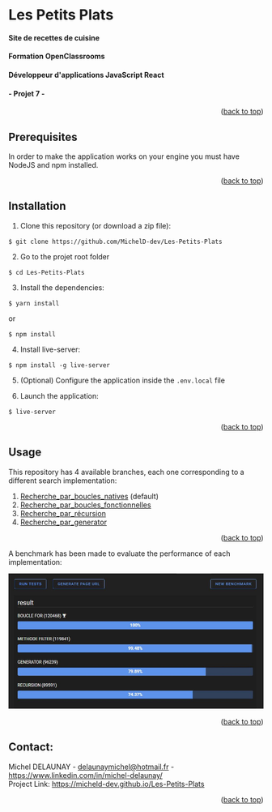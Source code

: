 <a name="readme-top"></a>

# Les Petits Plats

#### Site de recettes de cuisine

#### Formation OpenClassrooms

#### Développeur d'applications JavaScript React

#### - Projet 7 -

<p align="right">(<a href="#readme-top">back to top</a>)</p>

## Prerequisites

In order to make the application works on your engine you must have NodeJS and
npm installed.

<p align="right">(<a href="#readme-top">back to top</a>)</p>

## Installation

1. Clone this repository (or download a zip file):
```
$ git clone https://github.com/MichelD-dev/Les-Petits-Plats
```

2. Go to the projet root folder 
```
$ cd Les-Petits-Plats
```

3. Install the dependencies: 
```
$ yarn install
``` 
or 
```
$ npm install
```

4. Install live-server: 
```
$ npm install -g live-server
```

5. (Optional) Configure the application inside the `.env.local` file
  
6. Launch the application: 
```
$ live-server
```
<p align="right">(<a href="#readme-top">back to top</a>)</p>

## Usage

This repository has 4 available branches, each one corresponding to a different
search implementation:

1. [Recherche_par_boucles_natives](https://github.com/MichelD-dev/Les-Petits-Plats/tree/Recherche_par_boucles_natives)
   (default)
2. [Recherche_par_boucles_fonctionnelles](https://github.com/MichelD-dev/Les-Petits-Plats/tree/Recherche_par_boucles_fonctionnelles)
3. [Recherche_par_récursion](https://github.com/MichelD-dev/Les-Petits-Plats/tree/Recherche_par_r%C3%A9cursion)
4. [Recherche_par_generator](https://github.com/MichelD-dev/Les-Petits-Plats/tree/Recherche_par_generator)

<p align="right">(<a href="#readme-top">back to top</a>)</p>

A benchmark has been made to evaluate the performance of each implementation:

<img src="benchmark.jpg" alt="Benchmark" width="600">

<p align="right">(<a href="#readme-top">back to top</a>)</p>

## Contact:

Michel DELAUNAY - delaunaymichel@hotmail.fr -
https://www.linkedin.com/in/michel-delaunay/  
Project Link: https://micheld-dev.github.io/Les-Petits-Plats

<p align="right">(<a href="#readme-top">back to top</a>)</p>
